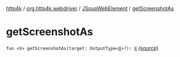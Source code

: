 [http4k](../../index.md) / [org.http4k.webdriver](../index.md) / [JSoupWebElement](index.md) / [getScreenshotAs](./get-screenshot-as.md)

# getScreenshotAs

`fun <X> getScreenshotAs(target: OutputType<`[`X`](get-screenshot-as.md#X)`>?): `[`X`](get-screenshot-as.md#X) [(source)](https://github.com/http4k/http4k/blob/master/http4k-testing-webdriver/src/main/kotlin/org/http4k/webdriver/JSoupWebElement.kt#L91)